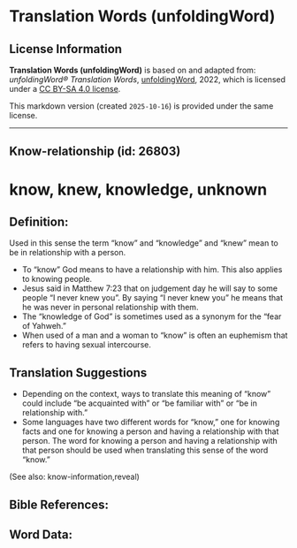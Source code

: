# Translation Words (unfoldingWord)

## License Information

**Translation Words (unfoldingWord)** is based on and adapted from: _unfoldingWord® Translation Words_, [unfoldingWord](https://unfoldingword.org/utw), 2022, which is licensed under a [CC BY-SA 4.0 license](https://creativecommons.org/licenses/by-sa/4.0/legalcode.en).

This markdown version (created `2025-10-16`) is provided under the same license.



--------------------------------

## Know-relationship (id: 26803)

know, knew, knowledge, unknown
==============================

Definition:
-----------

Used in this sense the term “know” and “knowledge” and “knew” mean to be in relationship with a person.

* To “know” God means to have a relationship with him. This also applies to knowing people.
* Jesus said in Matthew 7:23 that on judgement day he will say to some people “I never knew you”. By saying “I never knew you” he means that he was never in personal relationship with them.
* The “knowledge of God” is sometimes used as a synonym for the “fear of Yahweh.”
* When used of a man and a woman to “know” is often an euphemism that refers to having sexual intercourse.

Translation Suggestions
-----------------------

* Depending on the context, ways to translate this meaning of “know” could include “be acquainted with” or “be familiar with” or “be in relationship with.”
* Some languages have two different words for “know,” one for knowing facts and one for knowing a person and having a relationship with that person. The word for knowing a person and having a relationship with that person should be used when translating this sense of the word “know.”

(See also: know\-information,reveal)

Bible References:
-----------------

Word Data:
----------



